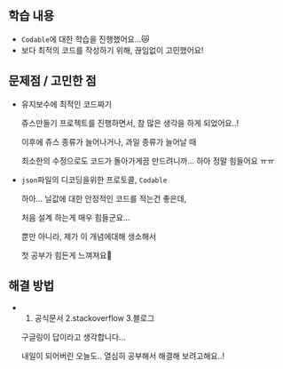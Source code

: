 ## **학습 내용**

- `Codable`에 대한 학습을 진행했어요...😿
- 보다 최적의 코드를 작성하기 위해, 끊임없이 고민했어요!

## **문제점 / 고민한 점**

- 유지보수에 최적인 코드짜기

  쥬스만들기 프로젝트를 진행하면서, 참 많은 생각을 하게 되었어요..!

  이후에 쥬스 종류가 늘어나거나, 과일 종류가 늘어날 때

  최소한의 수정으로도 코드가 돌아가게끔 만드려니까... 하아 정말 힘들어요 ㅠㅠ

- `json`파일의 디코딩을위한 프로토콜, `Codable`

  하아... 닐값에 대한 안정적인 코드를 적는건 좋은데,

  처음 설계 하는게 매우 힘들군요...

  뿐만 아니라, 제가 이 개념에대해 생소해서

  첫 공부가 힘든게 느껴져요🤮

## **해결 방법**

- 1. 공식문서 2.stackoverflow 3.블로그

  구글링이 답이라고 생각합니다...

  내일이 되어버린 오늘도.. 열심히 공부해서 해결해 보려고해요..!
